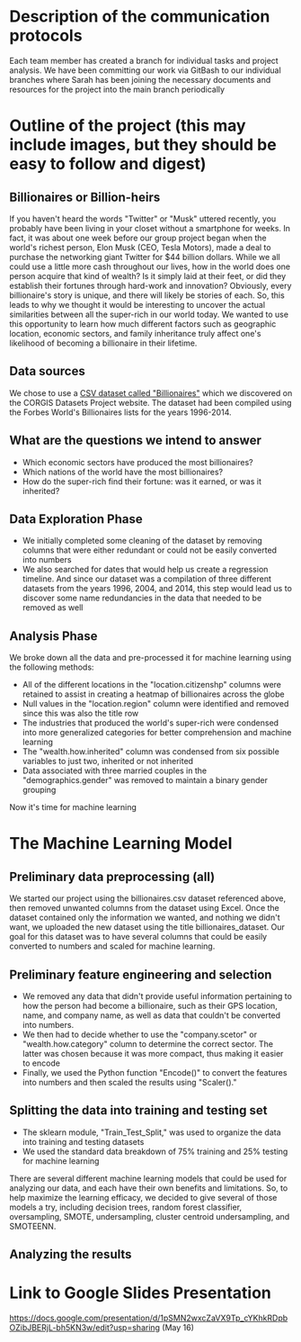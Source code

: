 # Description of the communication protocols
Each team member has created a branch for individual tasks and project analysis.  We have been committing our work via GitBash to our individual branches where Sarah has been joining the necessary documents and resources for the project into the main branch periodically


# Outline of the project (this may include images, but they should be easy to follow and digest)

## Billionaires or Billion-heirs
If you haven't heard the words "Twitter" or "Musk" uttered recently, you probably have been living in your closet without a smartphone for weeks.  In fact, it was about one week before our group project began when the world's richest person, Elon Musk (CEO, Tesla Motors), made a deal to purchase the networking giant Twitter for $44 billion dollars.  While we all could use a little more cash throughout our lives, how in the world does one person acquire that kind of wealth?  Is it simply laid at their feet, or did they establish their fortunes through hard-work and innovation?  Obviously, every billionaire's story is unique, and there will likely be stories of each.  So, this leads to why we thought it would be interesting to uncover the actual similarities between all the super-rich in our world today.  We wanted to use this opportunity to learn how much different factors such as geographic location, economic sectors, and family inheritance truly affect one's likelihood of becoming a billionaire in their lifetime.

## Data sources
We chose to use a [CSV dataset called "Billionaires"](https://github.com/SarahMason2015/Billionaires/blob/main/Resources/billionaires.csv) which we discovered on the CORGIS Datasets Project website.  The dataset had been compiled using the Forbes World's Billionaires lists for the years 1996-2014.

## What are the questions we intend to answer
* Which economic sectors have produced the most billionaires?
* Which nations of the world have the most billionaires?
* How do the super-rich find their fortune: was it earned, or was it inherited?

## Data Exploration Phase
* We initially completed some cleaning of the dataset by removing columns that were either redundant or could not be easily converted into numbers
* We also searched for dates that would help us create a regression timeline.  And since our dataset was a compilation of three different datasets from the years 1996, 2004, and 2014, this step would lead us to discover some name redundancies in the data that needed to be removed as well

## Analysis Phase
We broke down all the data and pre-processed it for machine learning using the following methods:
* All of the different locations in the "location.citizenshp" columns were retained to assist in creating a heatmap of billionaires across the globe
* Null values in the "location.region" column were identified and removed since this was also the title row
* The industries that produced the world's super-rich were condensed into more generalized categories for better comprehension and machine learning
* The "wealth.how.inherited" column was condensed from six possible variables to just two, inherited or not inherited
* Data associated with three married couples in the "demographics.gender" was removed to maintain a binary gender grouping

Now it's time for machine learning

# The Machine Learning Model

## Preliminary data preprocessing (all)
We started our project using the billionaires.csv dataset referenced above, then removed unwanted columns from the dataset using Excel.  Once the dataset contained only the information we wanted, and nothing we didn't want, we uploaded the new dataset using the title billionaires_dataset.  Our goal for this dataset was to have several columns that could be easily converted to numbers and scaled for machine learning.

## Preliminary feature engineering and selection
* We removed any data that didn't provide useful information pertaining to how the person had become a billionaire, such as their GPS location, name, and company name, as well as data that couldn't be converted into numbers.
* We then had to decide whether to use the "company.scetor" or "wealth.how.category" column to determine the correct sector.  The latter was chosen because it was more compact, thus making it easier to encode
* Finally, we used the Python function "Encode()" to convert the features into numbers and then scaled the results using "Scaler()."

## Splitting the data into training and testing set
* The sklearn module, "Train_Test_Split," was used to organize the data into training and testing datasets
* We used the standard data breakdown of 75% training and 25% testing for machine learning

There are several different machine learning models that could be used for analyzing our data, and each have their own benefits and limitations.  So, to help maximize the learning efficacy, we decided to give several of those models a try, including decision trees, random forest classifier, oversampling, SMOTE, undersampling, cluster centroid undersampling, and SMOTEENN.

## Analyzing the results

# Link to Google Slides Presentation
https://docs.google.com/presentation/d/1pSMN2wxcZaVX9Tp_cYKhkRDpbOZibJBERjL-bh5KN3w/edit?usp=sharing (May 16)
